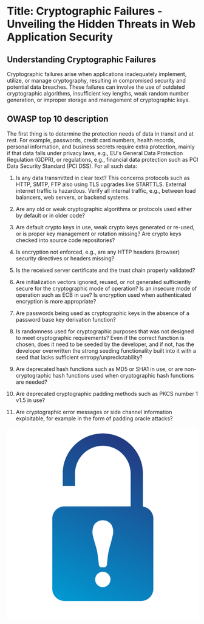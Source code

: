 # Title: Cryptographic Failures - Unveiling the Hidden Threats in Web Application Security

## Understanding Cryptographic Failures

Cryptographic failures arise when applications inadequately implement, utilize, or manage cryptography, resulting in compromised security and potential data breaches. These failures can involve the use of outdated cryptographic algorithms, insufficient key lengths, weak random number generation, or improper storage and management of cryptographic keys.

## OWASP top 10 description

The first thing is to determine the protection needs of data in transit and at rest. For example, passwords, credit card numbers, health records, personal information, and business secrets require extra protection, mainly if that data falls under privacy laws, e.g., EU's General Data Protection Regulation (GDPR), or regulations, e.g., financial data protection such as PCI Data Security Standard (PCI DSS). For all such data:

1. Is any data transmitted in clear text? This concerns protocols such as HTTP, SMTP, FTP also using TLS upgrades like STARTTLS. External internet traffic is hazardous. Verify all internal traffic, e.g., between load balancers, web servers, or backend systems.

2. Are any old or weak cryptographic algorithms or protocols used either by default or in older code?

3. Are default crypto keys in use, weak crypto keys generated or re-used, or is proper key management or rotation missing? Are crypto keys checked into source code repositories?

4. Is encryption not enforced, e.g., are any HTTP headers (browser) security directives or headers missing?

5. Is the received server certificate and the trust chain properly validated?

6. Are initialization vectors ignored, reused, or not generated sufficiently secure for the cryptographic mode of operation? Is an insecure mode of operation such as ECB in use? Is encryption used when authenticated encryption is more appropriate?

7. Are passwords being used as cryptographic keys in the absence of a password base key derivation function?

8. Is randomness used for cryptographic purposes that was not designed to meet cryptographic requirements? Even if the correct function is chosen, does it need to be seeded by the developer, and if not, has the developer overwritten the strong seeding functionality built into it with a seed that lacks sufficient entropy/unpredictability?

9. Are deprecated hash functions such as MD5 or SHA1 in use, or are non-cryptographic hash functions used when cryptographic hash functions are needed?

10. Are deprecated cryptographic padding methods such as PKCS number 1 v1.5 in use?

11. Are cryptographic error messages or side channel information exploitable, for example in the form of padding oracle attacks?

![Top10](assets/images/A02.png)
